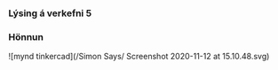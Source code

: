 ### Lýsing á verkefni 5 
### Hönnun
![mynd tinkercad](/Simon Says/ Screenshot 2020-11-12 at 15.10.48.svg)
